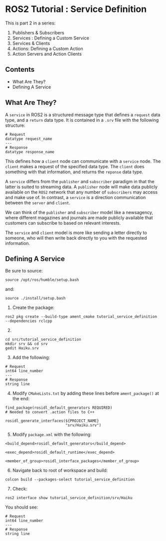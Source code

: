 # ROS2 Tutorial : Service Definition

This is part 2 in a series:

1. Publishers & Subscribers
2. Services : Defining a Custom Service
3. Services & Clients
4. Actions: Defining a Custom Action
5. Action Servers and Action Clients

## Contents
- What Are They?
- Defining A Service

## What Are They?

A `service` in ROS2 is a structured message type that defines a `request` data type, and a `return` data type. It is contained in a `.srv` file with the following structure:
```
# Request
datatype request_name
---
# Response
datatype response_name
```
This defines how a `client` node can communicate with a `service` node. The `client` makes a request of the specified data type. The `client` does something with that information, and returns the `reponse` data type.

A `service` differs from the `publisher` and `subscriber` paradigm in that the latter is suited to streaming data. A `publisher` node will make data publicly available on the `ROS2` network that any number of `subscribers` may access and make use of. In contrast, a `service` is a direction communication between the `server` and `client`.

We can think of the `publisher` and `subscriber` model like a newsagency, where different magazines and journals are made publicly available that customers can subscribe to based on relevant interests.

The `service` and `client` model is more like sending a letter directly to someone, who will then write back directly to you with the requested information.

## Defining A Service

Be sure to source:
```
source /opt/ros/humble/setup.bash
```
and:
```
source ./install/setup.bash
```

1) Create the package:
```
ros2 pkg create --build-type ament_cmake tutorial_service_definition  --dependencies rclcpp
```
2) 
```
cd src/tutorial_service_definition
mkdir srv && cd srv
gedit Haiku.srv
```
3) Add the following:
```
# Request
int64 line_number
---
# Response
string line
```
4) Modify `CMakeLists.txt` by adding these lines before `ament_package()` at the end:
```
find_package(rosidl_default_generators REQUIRED)                                                    # Needed to convert .action files to C++

rosidl_generate_interfaces(${PROJECT_NAME}
                           "srv/Haiku.srv")
```
5) Modify `package.xml` with the following:
```
<build_depend>rosidl_default_generators</build_depend>

<exec_depend>rosidl_default_runtime</exec_depend>

<member_of_group>rosidl_interface_packages</member_of_group>
```
6) Navigate back to root of workspace and build:
```
colcon build --packages-select tutorial_service_definition
```
7) Check:
```
ros2 interface show tutorial_service_definition/srv/Haiku
```
You should see:
```
# Request
int64 line_number
---
# Response
string line
```



